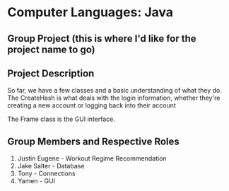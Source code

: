 <!--
This is the readme section.
Use this whenever possible to add or subtract
any information necessary for the full project,
such as project description. 

Here are some ideas to get you started and add to this comment section:

- 🔭 I’m currently working on ...
- 🌱 I’m currently learning ...
- 👯 I’m looking to collaborate on ...
- 🤔 I’m looking for help with ...
- 💬 Ask me about ...
-->

# Computer Languages: Java

## Group Project (this is where I'd like for the project name to go)

## Project Description

So far, we have a few classes and a basic understanding of what they do. 
The CreateHash is what deals with the login information,
whether they're creating a new account or logging back into their account

The Frame class is the GUI interface.
## Group Members and Respective Roles

1. Justin Eugene - Workout Regime Recommendation
2. Jake Salter -  Database
3. Tony - Connections
4. Yamen - GUI
